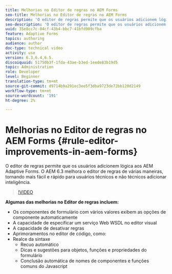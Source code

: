 ```yaml
---
title: Melhorias no Editor de regras no AEM Forms
seo-title: Melhorias no Editor de regras no AEM Forms
description: 'O editor de regras permite que os usuários adicionem lógica aos AEM Adaptive Forms. O AEM 6.3 melhora o editor de regras de várias maneiras, tornando mais fácil e rápido para usuários técnicos e não técnicos adicionar inteligência. '
seo-description: 'O editor de regras permite que os usuários adicionem lógica aos AEM Adaptive Forms. O AEM 6.3 melhora o editor de regras de várias maneiras, tornando mais fácil e rápido para usuários técnicos e não técnicos adicionar inteligência. '
uuid: 35e8cc7c-04cf-43b4-bbc7-41bfd909cfba
feature: Adaptive Forms
topics: authoring
audience: author
doc-type: technical video
activity: use
version: 6.3,6.4,6.5.
discoiquuid: 51750b3f-1fda-43ae-b3ed-1eede83b19d5
topic: Administration
role: Developer
level: Beginner
translation-type: tm+mt
source-git-commit: d9714b9a291ec3ee5f3dba9723de72bb120d2149
workflow-type: tm+mt
source-wordcount: '191'
ht-degree: 2%

---
```



# Melhorias no Editor de regras no AEM Forms {#rule-editor-improvements-in-aem-forms}

O editor de regras permite que os usuários adicionem lógica aos AEM Adaptive Forms. O AEM 6.3 melhora o editor de regras de várias maneiras, tornando mais fácil e rápido para usuários técnicos e não técnicos adicionar inteligência.

>[!VIDEO](https://video.tv.adobe.com/v/19653?quality=9&learn=on)

**Algumas das melhorias no Editor de regras incluem:**

* Os componentes de formulário com vários valores exibem as opções de componente automaticamente
* A capacidade de especificar um serviço Web WSDL no editor visual
* A capacidade de desativar regras
* Aprimoramentos no editor de código, como:
* Realce da sintaxe
   * Recuo automático
   * Dicas e sugestões para objetos, funções e propriedades do formulário
   * Conclusão automática de nomes de componentes e funções comuns do Javascript
